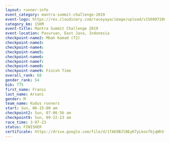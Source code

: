 ```yaml
---
layout: runner-info 
event_category: mantra-summit-challenge-2019 
event-logo: https://res.cloudinary.com/raceyaya/image/upload/v1569072809/logo/mantra-image_segrbx.jpg
category_km: 15KM 
event-title: Mantra Summit Challenge 2019 
event-location: Pasuruan, East Java, Indonesia 
checkpoint-name2: Mbah Kamad (T2) 
checkpoint-name3: 
checkpoint-name4: 
checkpoint-name5: 
checkpoint-name6: 
checkpoint-name7: 
checkpoint-name8: 
checkpoint-name9: Finish Time
overall_rank: 68
gender_rank: 54
bib: 775
first_name: Fransi
last_name: Arsani
gender: M
team_name: Kudus runners
start: Sun, 06-15-00 am
checkpoint2: Sun, 07-06-56 am
checkpoint9: Sun, 09-22-23 am
race_time: 3-07-23
status: FINISHER
certificate: https://drive.google.com/file/d/1fAE9BJlBEyK7yLkosfbjqWhSfsewIuk5/view?usp=sharing
---
```

